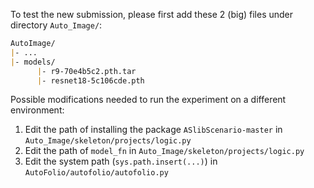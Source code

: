 To test the new submission, please first add these 2 (big) files under directory `Auto_Image/`:

```markdown
AutoImage/
|- ... 
|- models/
      |- r9-70e4b5c2.pth.tar 
      |- resnet18-5c106cde.pth
```

Possible modifications needed to run the experiment on a different environment:

1. Edit the path of installing the package `ASlibScenario-master` in `Auto_Image/skeleton/projects/logic.py`
2. Edit the path of `model_fn` in `Auto_Image/skeleton/projects/logic.py`
3. Edit the system path (`sys.path.insert(...)`) in `AutoFolio/autofolio/autofolio.py`

